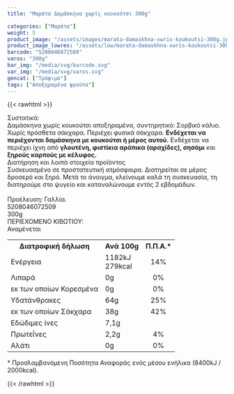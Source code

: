 ```yaml
---
title: "Μαράτα Δαμάσκηνα χωρίς κουκούτσι 300g"

categories: ["Μαράτα"]
weight: 5
product_image: "/assets/images/marata-damaskhna-xwris-koukoutsi-300g.jpg"
product_image_lowres: "/assets/low/marata-damaskhna-xwris-koukoutsi-300g.jpg"
barcode: "5208046072509"
varos: "300g"
bar_img: "/media/svg/barcode.svg"
var_img: "/media/svg/varos.svg"
gencat: ["Τρόφιμα"]
tags: ["Αποξηραμένα φρούτα"]
---
```

{{< rawhtml >}}


<div class="product">
        <div id="sistatika">Συστατικά:</div>
        <div class="alltext">Δαμάσκηνα χωρίς κουκούτσι αποξηραμένα, συντηρητικό: Σορβικό κάλιο. Χωρίς πρόσθετα σάκχαρα.
            Περιέχει φυσικά σάκχαρα. <b>Ενδέχεται να περιέχονται δαμάσκηνα με κουκούτσι ή μέρος αυτού.</b> Ενδέχεται
        να περιέχει ίχνη από <b>γλουτένη, φιστίκια αράπικα (αραχίδες), σησάμι</b> και<b> ξηρούς καρπούς με κέλυφος.</b></div>
        <div id="loipa">Διατήρηση και λοιπά στοιχεία προϊόντος</div>
        <div class="alltext">Συσκευασμένο σε προστατευτική ατμόσφαιρα. Διατηρείται σε μέρος
δροσερό και ξηρό. Μετά το άνοιγμα, κλείνουμε καλά τη συσκευασία,
τη διατηρούμε στο ψυγείο και καταναλώνουμε εντός 2 εβδομάδων.<br><br>Προέλευση: Γαλλία.</div>
        <div id="barcode">
            <div id="barimage1"></div><span id="bartext">5208046072509</span>
        </div>
        <div id="varos">
            <div id="varosimage1"></div><span id="varostext">300g</span>
        </div>
        <div id="kivotio">ΠΕΡΙΕΧΟΜΕΝΟ ΚΙΒΩΤΙΟΥ:<br>Αναμένεται</div>
        <div class="tabout">
       <table id="diatable">
                <tbody>
                    <tr>
                        <th>Διατροφική δήλωση</th>
                        <th>Ανά 100g</th>
                        <th>Π.Π.Α.*</th>
                    </tr>
                    <tr>
                        <td class="texr2">Ενέργεια</td>
                        <td class="texr">1182kJ<br>279kcal</td>
                        <td class="texr" style="text-align:center">14%</td>
                    </tr>
                    <tr>
                        <td class="texr2">Λιπαρά</td>
                        <td class="texr">0g</td>
                        <td class="texr" style="text-align:center">0%</td>
                    </tr>
                    <tr>
                        <td class="gray">εκ των οποίων Κορεσµένα</td>
                        <td class="gray2">0g</td>
                        <td class="gray2" style="text-align:center">0%</td>
                    </tr>
                    <tr>
                        <td class="texr2">Yδατάνθρακες</td>
                        <td class="texr">64g</td>
                        <td class="texr" style="text-align:center">25%</td>
                    </tr>
                    <tr>
                        <td class="gray">εκ των οποίων Σάκχαρα</td>
                        <td class="gray2">38g</td>
                        <td class="gray2" style="text-align:center">42%</td>
                    </tr>
                    <tr>
                        <td class="texr2">Eδώδιμες ίνες</td>
                        <td class="texr">7,1g</td>
                        <td class="texr" style="text-align:center"></td>
                    </tr>
                    <tr>
                        <td class="texr2">Πρωτεΐνες</td>
                        <td class="texr">2,2g</td>
                        <td class="texr" style="text-align:center">4%</td>
                    </tr>
                    <tr>
                        <td class="texr2">Αλάτι</td>
                        <td class="texr">0g</td>
                        <td class="texr" style="text-align:center">0%</td>
                    </tr>
                </tbody>
            </table>
        </div>
        <div class="alltext">* Προσλαμβανόμενη Ποσότητα Αναφοράς ενός μέσου ενήλικα (8400kJ / 2000kcal).</div>
        <div class="pimg"></div>
    </div>

{{< /rawhtml >}}